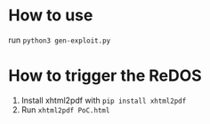 # How to use

run `python3 gen-exploit.py`

# How to trigger the ReDOS

1) Install xhtml2pdf with `pip install xhtml2pdf`
2) Run `xhtml2pdf PoC.html`
